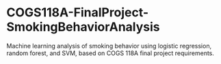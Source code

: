 # COGS118A-FinalProject-SmokingBehaviorAnalysis
Machine learning analysis of smoking behavior using logistic regression, random forest, and SVM, based on COGS 118A final project requirements.
